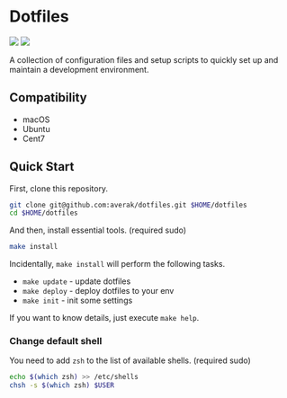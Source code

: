 # Dotfiles

[![](https://github.com/averak/dotfiles/workflows/build/badge.svg)](https://github.com/averak/dotfiles/actions)
[![](https://github.com/averak/dotfiles/workflows/vint/badge.svg)](https://github.com/averak/dotfiles/actions)

A collection of configuration files and setup scripts to quickly set up and maintain a development environment.

## Compatibility

- macOS
- Ubuntu
- Cent7

## Quick Start

First, clone this repository.

```sh
git clone git@github.com:averak/dotfiles.git $HOME/dotfiles
cd $HOME/dotfiles
```

And then, install essential tools. (required sudo)

```sh
make install
```

Incidentally, `make install` will perform the following tasks.

- `make update` - update dotfiles
- `make deploy` - deploy dotfiles to your env
- `make init` - init some settings

If you want to know details, just execute `make help`.

### Change default shell

You need to add `zsh` to the list of available shells. (required sudo)

```sh
echo $(which zsh) >> /etc/shells
chsh -s $(which zsh) $USER
```
